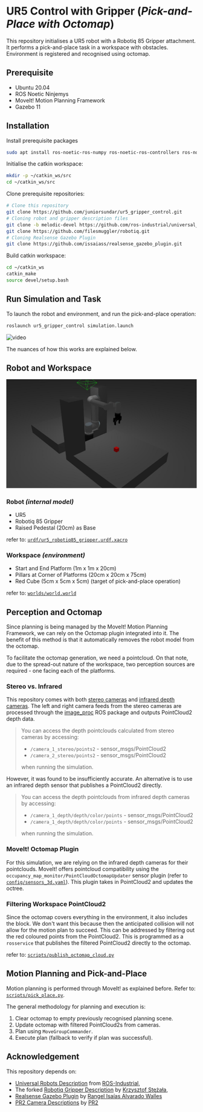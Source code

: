 # UR5 Control with Gripper (_Pick-and-Place with Octomap_)

This repository initialises a UR5 robot with a Robotiq 85 Gripper attachment. It performs a pick-and-place task in a workspace with obstacles. Environment is registered and recognised using octomap.

## Prerequisite

- Ubuntu 20.04
- ROS Noetic Ninjemys
- MoveIt! Motion Planning Framework
- Gazebo 11

## Installation

Install prerequisite packages

```bash
sudo apt install ros-noetic-ros-numpy ros-noetic-ros-controllers ros-noetic-ros-control ros-noetic-cv-bridge ros-noetic-image-proc ros-noetic-image-pipeline
```

Initialise the catkin workspace:

```bash
mkdir -p ~/catkin_ws/src
cd ~/catkin_ws/src
```

Clone prerequisite repositories:

```bash
# Clone this repository
git clone https://github.com/juniorsundar/ur5_gripper_control.git
# Cloning robot and gripper description files
git clone -b melodic-devel https://github.com/ros-industrial/universal_robot.git
git clone https://github.com/filesmuggler/robotiq.git
# Cloning Realsense Gazebo Plugin
git clone https://github.com/issaiass/realsense_gazebo_plugin.git
```

Build catkin workspace:

```bash
cd ~/catkin_ws
catkin_make
source devel/setup.bash
```


## Run Simulation and Task

To launch the robot and environment, and run the pick-and-place operation:

```bash
roslaunch ur5_gripper_control simulation.launch
```
![video](./img/example_movement.gif)

The nuances of how this works are explained below.

## Robot and Workspace

![workspace_and_robot](./img/workspace.jpg)

### Robot _(internal model)_

- UR5
- Robotiq 85 Gripper
- Raised Pedestal (20cm) as Base

refer to: [```urdf/ur5_robotiq85_gripper.urdf.xacro```](./urdf/ur5_robotiq85_gripper.urdf.xacro)

### Workspace _(environment)_

- Start and End Platform (1m x 1m x 20cm)
- Pillars at Corner of Platforms (20cm x 20cm x 75cm)
- Red Cube (5cm x 5cm x 5cm) (target of pick-and-place operation)

refer to: [```worlds/world.world```](./worlds/world.world)

## Perception and Octomap

Since planning is being managed by the MoveIt! Motion Planning Framework, we can rely on the Octomap plugin integrated into it. The benefit of this method is that it automatically removes the robot model from the octomap.

To facilitate the octomap generation, we need a pointcloud. On that note, due to the spread-out nature of the workspace, two perception sources are required - one facing each of the platforms.

### Stereo vs. Infrared

This repository comes with both [stereo cameras](./urdf/stereo_camera.urdf.xacro) and [infrared depth cameras](./urdf/_d435.urdf.xacro). The left and right camera feeds from the stereo cameras are processed through the [image_proc](https://github.com/ros-perception/image_pipeline) ROS package and outputs PointCloud2 depth data.

> You can access the depth pointclouds calculated from stereo cameras by accessing:
> - ```/camera_1_stereo/points2``` - sensor_msgs/PointCloud2
> - ```/camera_2_stereo/points2``` - sensor_msgs/PointCloud2
>
> when running the simulation.

However, it was found to be insufficiently accurate. An alternative is to use an infrared depth sensor that publishes a PointCloud2 directly.

> You can access the depth pointclouds from infrared depth cameras by accessing:
> - ```/camera_1_depth/depth/color/points``` - sensor_msgs/PointCloud2
> - ```/camera_1_depth/depth/color/points``` - sensor_msgs/PointCloud2
>
> when running the simulation.

### MoveIt! Octomap Plugin

For this simulation, we are relying on the infrared depth cameras for their pointclouds. MoveIt! offers pointcloud compatibility using the ```occupancy_map_monitor/PointCloudOctomapUpdater``` sensor plugin (refer to [```config/sensors_3d.yaml```](./config/sensors_3d.yaml)). This plugin takes in PointCloud2 and updates the octree.

### Filtering Workspace PointCloud2

Since the octomap covers everything in the environment, it also includes the block. We don't want this because then the anticipated collision will not allow for the motion plan to succeed. This can be addressed by filtering out the red coloured points from the PointCloud2. This is programmed as a ```rosservice``` that publishes the filtered PointCloud2 directly to the octomap.

refer to: [```scripts/publish_octomap_cloud.py```](./scripts/publish_octomap_cloud.py)

## Motion Planning and Pick-and-Place

Motion planning is performed through MoveIt! as explained before. Refer to: [```scripts/pick_place.py```](./scripts/pick_place.py).

The general methodology for planning and execution is:

1. Clear octomap to empty previously recognised planning scene.
2. Update octomap with filtered PointCloud2s from cameras.
3. Plan using ```MoveGroupCommander```.
4. Execute plan (fallback to verify if plan was successful).

## Acknowledgement

This repository depends on:

- [Universal Robots Description](https://github.com/ros-industrial/universal_robot) from [ROS-Industrial](https://github.com/ros-industrial),
- The forked [Robotiq Gripper Description](https://github.com/filesmuggler/robotiq) by [Krzysztof Stężała](https://github.com/filesmuggler),
- [Realsense Gazebo Plugin](https://github.com/issaiass/realsense_gazebo_plugin) by [Rangel Isaías Alvarado Walles](https://github.com/issaiass)
- [PR2 Camera Descriptions](https://github.com/PR2) by [PR2](https://github.com/PR2/pr2_common.git)
